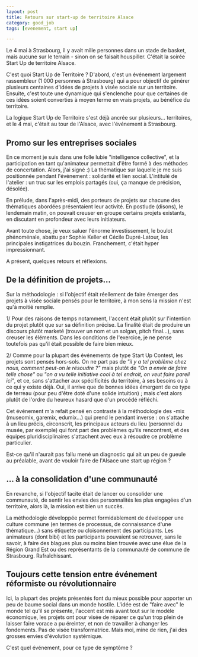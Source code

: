 ```yaml
---
layout: post
title: Retours sur start-up de territoire Alsace
category: good_job
tags: [evenement, start up]

---
```


Le 4 mai à Strasbourg, il y avait mille personnes dans un stade de basket, mais aucune sur le terrain - sinon on se faisait houspiller. C'était la soirée Start Up de territoire Alsace.

<!--more-->

C'est quoi Start Up de Territoire ? D'abord, c'est un événement largement rassembleur (1 000 personnes à Strasbourg) qui a pour objectif de générer plusieurs centaines d'idées de projets à visée sociale sur un territoire. Ensuite, c'est toute une dynamique qui s'enclenche pour que certaines de ces idées soient converties à moyen terme en vrais projets, au bénéfice du territoire.

La logique Start Up de Territoire s'est déjà ancrée sur plusieurs... territoires, et le 4 mai, c'était au tour de l'Alsace, avec l'événement à Strasbourg.

## Promo sur les entreprises sociales

En ce moment je suis dans une folle lubie "intelligence collective", et la participation en tant qu'animateur permettait d'être formé à des méthodes de concertation. Alors, j'ai signé :) La thématique sur laquelle je me suis positionnée pendant l'événement : solidarité et lien social. L'intitulé de l'atelier : un truc sur les emplois partagés (oui, ça manque de précision, désolée).

En prélude, dans l'après-midi, des porteurs de projets sur chacune des thématiques abordées présentaient leur activité. En postlude (disons), le lendemain matin, on pouvait creuser en groupe certains projets existants, en discutant en profondeur avec leurs initiateurs.

Avant toute chose, je veux saluer l'énorme investissement, le boulot phénoménale, abattu par Sophie Keller et Cécile Dupré-Latour, les principales instigatrices du bouzin. Franchement, c'était hyper impressionnant.

A présent, quelques retours et réflexions.

## De la définition de projets...

Sur la méthodologie : si l'objectif était réellement de faire émerger des projets à visée sociale pensés pour le territoire, à mon sens la mission n'est qu'à moitié remplie.

1/ Pour des raisons de temps notamment, l'accent était plutôt sur l'intention du projet plutôt que sur sa définition précise. La finalité était de produire un discours plutôt marketé (trouver un nom et un solgan, pitch final...), sans creuser les éléments. Dans les conditions de l'exercice, je ne pense toutefois pas qu'il était possible de faire bien mieux.

2/ Comme pour la plupart des événements de type Start Up Contest, les projets sont pensés hors-sols. On ne part pas de *"il y a tel problème chez nous, comment peut-on le résoudre ?"* mais plutôt de *"On a envie de faire telle chose"* ou *"on a vu telle initiative cool à tel endroit, on veut faire pareil ici"*, et ce, sans s'attacher aux spécificités du territoire, à ses besoins ou à ce qui y existe déjà. Oui, il arrive que de bonnes idées émergent de ce type de terreau (pour peu d'être doté d'une solide intuition) ; mais c'est alors plutôt de l'ordre du heureux hasard que d'un procédé réfléchi.

Cet événement m'a refait pensé en contraste à la méthodologie des -mix (museomix, garemix, edumix...) qui prend le pendant inverse : on s'attache à un lieu précis, circonscrit, les principaux acteurs du lieu (personnel du musée, par exemple) qui font part des problèmes qu'ils rencontrent, et des équipes pluridisciplinaires s'attachent avec eux à résoudre ce problème particulier.

Est-ce qu'il n'aurait pas fallu mené un diagnostic qui ait un peu de gueule au préalable, avant de vouloir faire de l'Alsace une start up région ?

## ... à la consolidation d'une communauté
En revanche, si l'objectif tacite était de lancer ou consolider une communauté, de sentir les envies des personnalités les plus engagées d'un territoire, alors là, la mission est bien un succès.

La méthodologie développée permet formidablement de développer une culture commune (en termes de processus, de connaissance d'une thématique...) sans étiquette ou cloisonnement des participants. Les animateurs (dont bibi) et les participants pouvaient se retrouver, sans le savoir, à faire des blagues plus ou moins bien trouvée avec une élue de la Région Grand Est ou des représentants de la communauté de commune de Strasbourg. Rafraîchissant.


## Toujours cette tension entre événement réformiste ou révolutionnaire

Ici, la plupart des projets présentés font du mieux possible pour apporter un peu de baume social dans un monde hostile. L'idée est de "faire avec" le monde tel qu'il se présente, l'accent est mis avant tout sur le modèle économique, les projets ont pour visée de réparer ce qu'un trop plein de laisser faire vorace a pu éreinter, et non de travailler à changer les fondements. Pas de visée transformatrice. Mais moi, mine de rien, j'ai des grosses envies d'évolution systémique.

C'est quel événement, pour ce type de symptôme ?
